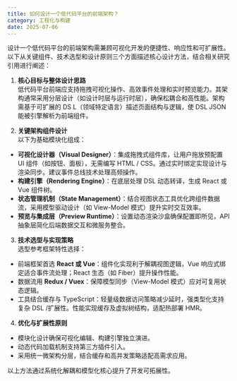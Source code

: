 ```yaml
---
title: 如何设计一个低代码平台的前端架构？
category: 工程化与构建
date: 2025-07-06
---
```

设计一个低代码平台的前端架构需兼顾可视化开发的便捷性、响应性和可扩展性。以下从关键组件、技术选型和设计原则三个方面描述核心设计方法，结合相关研究引用进行阐述：

1.  **核心目标与整体设计思路**  
   低代码平台前端应支持拖拽可视化操作、高效事件处理和实时预览能力。其架构通常采用分层设计（如设计时层与运行时层），确保松耦合和高性能。架构需基于可扩展的 DS L（领域特定语言）描述页面结构与逻辑，使 DSL JSON 能被引擎解析为前端组件。

2.  **关键架构组件设计**  
   以下为基础模块化组成：
   -   **可视化设计器（Visual Designer）**：集成拖拽式组件库，让用户拖放预配置 UI 组件（如按钮、面板），无需编写 HTML / CSS。通过实时绑定实现设计与渲染同步。建议事件总线技术处理高频操作。
   -   **构建引擎（Rendering Engine）**：在底层处理 DSL 动态转译，生成 React 或 Vue 组件树。
   -   **状态管理机制（State Management）**：结合视图状态工具优化跨组件数据流，采用模型驱动设计（如 View-Model 模式）提升实时交互效率。
   -   **预览与集成层（Preview Runtime）**：设置动态渲染沙盒确保配置即所见，API 抽象层简化后端数据交互和微服务整合。

3.  **技术选型与实现策略**  
   选型参考框架特性选择：
   -   前端框架首选 **React 或 Vue**：组件化实现利于解耦视图逻辑，Vue 响应式绑定适合事件流处理；React 生态（如 Fiber）提升操作性能。
   -   数据流用 **Redux / Vuex**：保障模型同步（View-Model 模式）应对可复用状态逻辑。
   -   工具结合缓存与 TypeScript：轻量级数据访问策略减少延时，强类型化支持复杂 DSL /扩展性。性能实现缓存及虚拟树结构，适配热部署 HMR。

4.  **优化与扩展性原则**  
   -   模块化设计确保可视化编辑、构建引擎独立演进。
   -   动态代码加载机制支持第三方插件引入。
   -   采用统一微架构分层，结合缓存和高并发策略适配高需求应用。

以上方法通过系统化解耦和模型化核心提升了开发可拓展性。
